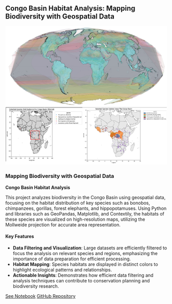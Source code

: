 ## **Congo Basin Habitat Analysis: Mapping Biodiversity with Geospatial Data**

<img src="images/congo_basin_analysis.png"/>

### **Mapping Biodiversity with Geospatial Data**

**Congo Basin Habitat Analysis**

This project analyzes biodiversity in the Congo Basin using geospatial data, focusing on the habitat distribution of key species such as bonobos, chimpanzees, gorillas, forest elephants, and hippopotamuses. Using Python and libraries such as GeoPandas, Matplotlib, and Contextily, the habitats of these species are visualized on high-resolution maps, utilizing the Mollweide projection for accurate area representation.

#### **Key Features**
- **Data Filtering and Visualization**: Large datasets are efficiently filtered to focus the analysis on relevant species and regions, emphasizing the importance of data preparation for efficient processing.
- **Habitat Mapping**: Species habitats are displayed in distinct colors to highlight ecological patterns and relationships.
- **Actionable Insights**: Demonstrates how efficient data filtering and analysis techniques can contribute to conservation planning and biodiversity research.

[See Notebook](https://github.com/TimSahre/Congo_Basin_Analysis/blob/main/Congo_Basin_Analysis.ipynb)
[GitHub Repository](https://github.com/TimSahre/Congo_Basin_Analysis/tree/main?tab=readme-ov-file)
